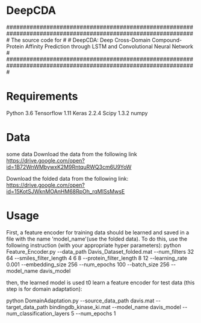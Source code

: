 # DeepCDA

#################################################################################################################
The source code for                                                                                             #
                                                                                                                #
DeepCDA: Deep Cross-Domain Compound-Protein Affinity Prediction through LSTM and Convolutional Neural Network   #
#################################################################################################################

# Requirements

Python 3.6
Tensorflow 1.11
Keras 2.2.4
Scipy 1.3.2
numpy

# Data
some data
Download the data from the following link
https://drive.google.com/open?id=1B72WnWMbywxK2M9RntquRWQ3cm6U9YoW

Download the folded data from the following link:
https://drive.google.com/open?id=15KotSJWknMOAnHM68RpOh_rqMISsMwsE
# Usage

First, a feature encoder for training data should be learned and saved in a file with the name 'model_name'(use the folded data). 
To do this, use the following instruction (with your appropriate hyper parameters):
python Feature_Encoder.py --data_path Davis_Dataset_folded.mat --num_filters 32 64 --smiles_filter_length 4 6 8 --protein_filter_length 8 12 --learning_rate 0.001 --embedding_size 256 --num_epochs 100 --batch_size 256 --model_name davis_model


then, the learned model is used t0 learn a feature encoder for test data (this step is for domain adaptation):

python DomainAdaptation.py --source_data_path davis.mat --target_data_path bindingdb_kinase_ki.mat --model_name davis_model --num_classification_layers 5 --num_epochs 1

